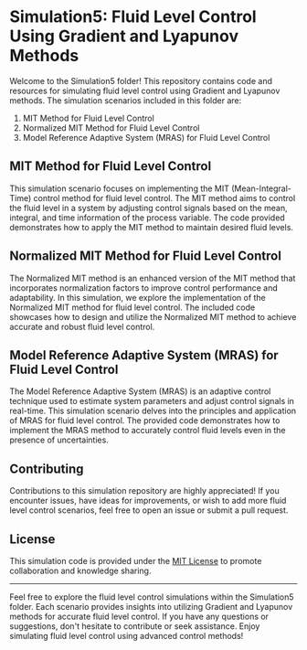 # Simulation5: Fluid Level Control Using Gradient and Lyapunov Methods

Welcome to the Simulation5 folder! This repository contains code and resources for simulating fluid level control using Gradient and Lyapunov methods. The simulation scenarios included in this folder are:

1. MIT Method for Fluid Level Control
2. Normalized MIT Method for Fluid Level Control
3. Model Reference Adaptive System (MRAS) for Fluid Level Control

## MIT Method for Fluid Level Control

This simulation scenario focuses on implementing the MIT (Mean-Integral-Time) control method for fluid level control. The MIT method aims to control the fluid level in a system by adjusting control signals based on the mean, integral, and time information of the process variable. The code provided demonstrates how to apply the MIT method to maintain desired fluid levels.

## Normalized MIT Method for Fluid Level Control

The Normalized MIT method is an enhanced version of the MIT method that incorporates normalization factors to improve control performance and adaptability. In this simulation, we explore the implementation of the Normalized MIT method for fluid level control. The included code showcases how to design and utilize the Normalized MIT method to achieve accurate and robust fluid level control.

## Model Reference Adaptive System (MRAS) for Fluid Level Control

The Model Reference Adaptive System (MRAS) is an adaptive control technique used to estimate system parameters and adjust control signals in real-time. This simulation scenario delves into the principles and application of MRAS for fluid level control. The provided code demonstrates how to implement the MRAS method to accurately control fluid levels even in the presence of uncertainties.


## Contributing

Contributions to this simulation repository are highly appreciated! If you encounter issues, have ideas for improvements, or wish to add more fluid level control scenarios, feel free to open an issue or submit a pull request.

## License

This simulation code is provided under the [MIT License](LICENSE) to promote collaboration and knowledge sharing.

---

Feel free to explore the fluid level control simulations within the Simulation5 folder. Each scenario provides insights into utilizing Gradient and Lyapunov methods for accurate fluid level control. If you have any questions or suggestions, don't hesitate to contribute or seek assistance. Enjoy simulating fluid level control using advanced control methods!